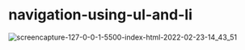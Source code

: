 # navigation-using-ul-and-li
![screencapture-127-0-0-1-5500-index-html-2022-02-23-14_43_51](https://user-images.githubusercontent.com/94356975/155290145-34b287d1-c0fb-4ad3-b672-7d46ef37fd59.png)
